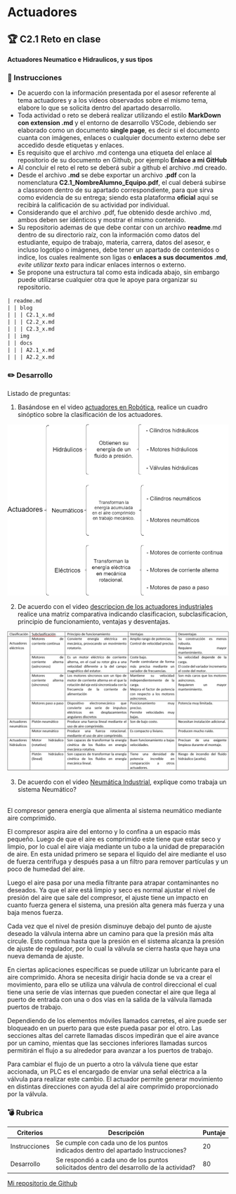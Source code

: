 # Actuadores

## :trophy: C2.1 Reto en clase

**Actuadores Neumatico e Hidraulicos, y sus tipos**

### :blue_book: Instrucciones

- De acuerdo con la información presentada por el asesor referente al tema actuadores y a los videos observados sobre el mismo tema, elabore lo que se solicita dentro del apartado desarrollo.
- Toda actividad o reto se deberá realizar utilizando el estilo **MarkDown con extension .md** y el entorno de desarrollo VSCode, debiendo ser elaborado como un documento **single page**, es decir si el documento cuanta con imágenes, enlaces o cualquier documento externo debe ser accedido desde etiquetas y enlaces.
- Es requisito que el archivo .md contenga una etiqueta del enlace al repositorio de su documento en Github, por ejemplo **Enlace a mi GitHub**
- Al concluir el reto el reto se deberá subir a github el archivo .md creado.
- Desde el archivo **.md** se debe exportar un archivo **.pdf** con la nomenclatura **C2.1_NombreAlumno_Equipo.pdf**, el cual deberá subirse a classroom dentro de su apartado correspondiente, para que sirva como evidencia de su entrega; siendo esta plataforma **oficial** aquí se recibirá la calificación de su actividad por individual.
- Considerando que el archivo .pdf, fue obtenido desde archivo .md, ambos deben ser idénticos y mostrar el mismo contenido.
- Su repositorio ademas de que debe contar con un archivo **readme**.md dentro de su directorio raíz, con la información como datos del estudiante, equipo de trabajo, materia, carrera, datos del asesor, e incluso logotipo o imágenes, debe tener un apartado de contenidos o indice, los cuales realmente son ligas o **enlaces a sus documentos .md**, _evite utilizar texto_ para indicar enlaces internos o externo.
- Se propone una estructura tal como esta indicada abajo, sin embargo puede utilizarse cualquier otra que le apoye para organizar su repositorio.  
``` 
| readme.md
| | blog
| | | C2.1_x.md
| | | C2.2_x.md
| | | C2.3_x.md
| | img
| | docs
| | | A2.1_x.md
| | | A2.2_x.md
```

### :pencil2: Desarrollo

Listado de preguntas:

1. Basándose en el video [actuadores en Robótica](https://www.youtube.com/watch?v=e_6rjEGWqoY), realice un cuadro sinóptico sobre la clasificación de los actuadores.
   
![Cuadro](https://raw.githubusercontent.com/CruzVeraEldenHumberto/Sistemas-Programables/master/img/C2.1_CuadroS.drawio.png?token=AKLI22JYJTZGIEG5LQAGWZS7STSZU)   


2. De acuerdo con el video [descripcion de los actuadores industriales](https://www.youtube.com/watch?v=mFsPxpFHajM) realice una matriz comparativa indicando clasificacion, subclasificacion, principio de funcionamiento, ventajas y desventajas.

![Cuadro comparativo](https://raw.githubusercontent.com/CruzVeraEldenHumberto/Sistemas-Programables/master/img/C2.1Comparativa.png?token=AKLI22O7SS537XMBYHJSJOS7STS36)    

3. De acuerdo con el video [Neumática Industrial](https://www.youtube.com/watch?v=Wee85cI6wwQ&t=394s), explique como trabaja un sistema Neumático?<br></br>

El compresor genera energía que alimenta al sistema neumático mediante aire comprimido.

El compresor aspira aire del entorno y lo confina a un espacio más pequeño.
Luego de que el aire es comprimido este tiene que estar seco y limpio, por lo cual el aire viaja mediante un tubo a la unidad de preparación de aire.
En esta unidad primero se separa el líquido del aire mediante el uso de fuerza centrífuga y después pasa a un filtro para remover partículas y un poco de humedad del aire.

Luego el aire pasa por una media filtrante para atrapar contaminantes no deseados.
Ya que el aire está limpio y seco es normal ajustar el nivel de presión del aire que sale del compresor, el ajuste tiene un impacto en cuanto fuerza genera el sistema, una presión alta genera más fuerza y una baja menos fuerza.

Cada vez que el nivel de presión disminuye debajo del punto de ajuste deseado la válvula interna abre un camino para que la presión más alta circule. 
Esto continua hasta que la presión en el sistema alcanza la presión de ajuste de regulador, por lo cual la válvula se cierra hasta que haya una nueva demanda de ajuste.

En ciertas aplicaciones específicas se puede utilizar un lubricante para el aire comprimido.
Ahora se necesita dirigir hacia donde se va a crear el movimiento, para ello se utiliza una válvula de control direccional el cual tiene una serie de vías internas que pueden conectar el aire que llega al puerto de entrada con una o dos vías en la salida de la válvula llamada puertos de trabajo.

Dependiendo de los elementos móviles llamados carretes, el aire puede ser bloqueado en un puerto para que este pueda pasar por el otro.
Las secciones altas del carrete llamadas discos impedirán que el aire avance por un camino, mientas que las secciones inferiores llamadas surcos permitirán el flujo a su alrededor para avanzar a los puertos de trabajo.

Para cambiar el flujo de un puerto a otro la válvula tiene que estar accionada, un PLC es el encargado de enviar una señal eléctrica a la válvula para realizar este cambio.
El actuador permite generar movimiento en distintas direcciones con ayuda del al aire comprimido proporcionado por la válvula. 

### :bomb: Rubrica

| Criterios     | Descripción                                                                                  | Puntaje |
| ------------- | -------------------------------------------------------------------------------------------- | ------- |
| Instrucciones | Se cumple con cada uno de los puntos indicados dentro del apartado Instrucciones?            | 20 |
| Desarrollo    | Se respondió a cada uno de los puntos solicitados dentro del desarrollo de la actividad?     | 80      |

[Mi repositorio de Github](https://github.com/CruzVeraEldenHumberto/Sistemas-Programables)